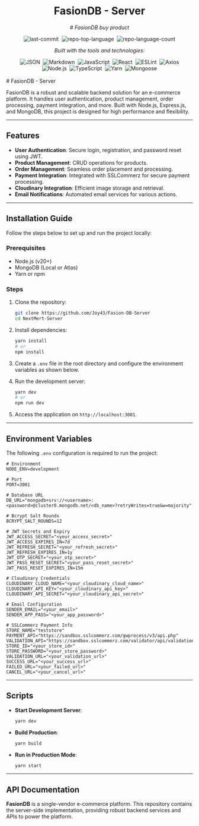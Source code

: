
<div align="center" class="text-center">
  <h1>FasionDB - Server</h1>
  <p><em># FasionDB buy product</em></p>

  <img alt="last-commit" src="https://img.shields.io/github/last-commit/rafiqwe/RabFlix_Movies?style=flat&logo=git&logoColor=white&color=0080ff" class="inline-block mx-1" style="margin: 0px 2px;">
  <img alt="repo-top-language" src="https://img.shields.io/github/languages/top/rafiqwe/RabFlix_Movies?style=flat&color=0080ff" class="inline-block mx-1" style="margin: 0px 2px;">
  <img alt="repo-language-count" src="https://img.shields.io/github/languages/count/rafiqwe/RabFlix_Movies?style=flat&color=0080ff" class="inline-block mx-1" style="margin: 0px 2px;">

  <p><em>Built with the tools and technologies:</em></p>

  <img alt="JSON" src="https://img.shields.io/badge/JSON-000000.svg?style=flat&logo=JSON&logoColor=white" class="inline-block mx-1" style="margin: 0px 2px;">
  <img alt="Markdown" src="https://img.shields.io/badge/Markdown-000000.svg?style=flat&logo=Markdown&logoColor=white" class="inline-block mx-1" style="margin: 0px 2px;">
  <img alt="JavaScript" src="https://img.shields.io/badge/JavaScript-F7DF1E.svg?style=flat&logo=JavaScript&logoColor=black" class="inline-block mx-1" style="margin: 0px 2px;">
  <img alt="React" src="https://img.shields.io/badge/React-61DAFB.svg?style=flat&logo=React&logoColor=black" class="inline-block mx-1" style="margin: 0px 2px;">
  <img alt="ESLint" src="https://img.shields.io/badge/ESLint-4B32C3.svg?style=flat&logo=ESLint&logoColor=white" class="inline-block mx-1" style="margin: 0px 2px;">
  <img alt="Axios" src="https://img.shields.io/badge/Axios-5A29E4.svg?style=flat&logo=Axios&logoColor=white" class="inline-block mx-1" style="margin: 0px 2px;">
  <img alt="Node.js" src="https://img.shields.io/badge/Node.js-339933.svg?style=flat&logo=node.js&logoColor=white" class="inline-block mx-1" style="margin: 0px 2px;">
  <img alt="TypeScript" src="https://img.shields.io/badge/TypeScript-3178C6.svg?style=flat&logo=TypeScript&logoColor=white" class="inline-block mx-1" style="margin: 0px 2px;">
  <img alt="Yarn" src="https://img.shields.io/badge/Yarn-2C8EBB.svg?style=flat&logo=Yarn&logoColor=white" class="inline-block mx-1" style="margin: 0px 2px;">
  <img alt="Mongoose" src="https://img.shields.io/badge/Mongoose-880000.svg?style=flat&logo=mongoose&logoColor=white" class="inline-block mx-1" style="margin: 0px 2px;">
</div>

<br>
# FasionDB - Server

FasionDB is a robust and scalable backend solution for an e-commerce platform. It handles user authentication, product management, order processing, payment integration, and more. Built with Node.js, Express.js, and MongoDB, this project is designed for high performance and flexibility.

---

## Features

- **User Authentication**: Secure login, registration, and password reset using JWT.
- **Product Management**: CRUD operations for products.
- **Order Management**: Seamless order placement and processing.
- **Payment Integration**: Integrated with SSLCommerz for secure payment processing.
- **Cloudinary Integration**: Efficient image storage and retrieval.
- **Email Notifications**: Automated email services for various actions.

---

## Installation Guide

Follow the steps below to set up and run the project locally:

### Prerequisites

- Node.js (v20+)
- MongoDB (Local or Atlas)
- Yarn or npm

### Steps

1. Clone the repository:
   ```bash
   git clone https://github.com/Joy43/Fasion-DB-Server
   cd NextMert-Server
   ```

2. Install dependencies:
   ```bash
   yarn install
   # or
   npm install
   ```

3. Create a `.env` file in the root directory and configure the environment variables as shown below.

4. Run the development server:
   ```bash
   yarn dev
   # or
   npm run dev
   ```

5. Access the application on `http://localhost:3001`.

---

## Environment Variables

The following `.env` configuration is required to run the project:

```dotenv
# Environment
NODE_ENV=development

# Port
PORT=3001

# Database URL
DB_URL="mongodb+srv://<username>:<password>@cluster0.mongodb.net/<db_name>?retryWrites=true&w=majority"

# Bcrypt Salt Rounds
BCRYPT_SALT_ROUNDS=12

# JWT Secrets and Expiry
JWT_ACCESS_SECRET="<your_access_secret>"
JWT_ACCESS_EXPIRES_IN=7d
JWT_REFRESH_SECRET="<your_refresh_secret>"
JWT_REFRESH_EXPIRES_IN=1y
JWT_OTP_SECRET="<your_otp_secret>"
JWT_PASS_RESET_SECRET="<your_pass_reset_secret>"
JWT_PASS_RESET_EXPIRES_IN=15m

# Cloudinary Credentials
CLOUDINARY_CLOUD_NAME="<your_cloudinary_cloud_name>"
CLOUDINARY_API_KEY="<your_cloudinary_api_key>"
CLOUDINARY_API_SECRET="<your_cloudinary_api_secret>"

# Email Configuration
SENDER_EMAIL="<your_email>"
SENDER_APP_PASS="<your_app_password>"

# SSLCommerz Payment Info
STORE_NAME="teststore"
PAYMENT_API="https://sandbox.sslcommerz.com/gwprocess/v3/api.php"
VALIDATION_API="https://sandbox.sslcommerz.com/validator/api/validationserverAPI.php"
STORE_ID="<your_store_id>"
STORE_PASSWORD="<your_store_password>"
VALIDATION_URL="<your_validation_url>"
SUCCESS_URL="<your_success_url>"
FAILED_URL="<your_failed_url>"
CANCEL_URL="<your_cancel_url>"
```

---

## Scripts

- **Start Development Server**: 
  ```bash
  yarn dev
  ```
- **Build Production**: 
  ```bash
  yarn build
  ```
- **Run in Production Mode**: 
  ```bash
  yarn start
  ```

---

## API Documentation

<!-- [https://documenter.getpostman.com/view/28371413/2sAYQXpCyd](https://documenter.getpostman.com/view/28371413/2sAYQXpCyd) -->

**FasionDB** is a single-vendor e-commerce platform. This repository contains the server-side implementation, providing robust backend services and APIs to power the platform.

